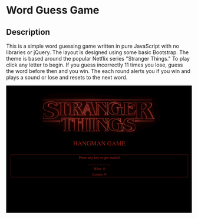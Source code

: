 # Word Guess Game

## Description

This is a simple word guessing game written in pure JavaScript with no libraries or jQuery. The layout is designed using some basic Bootstrap. The theme is based around the popular Netflix series "Stranger Things." To play click any letter to begin. If you guess incorrectly 11 times you lose, guess the word before then and you win. The each round alerts you if you win and plays a sound or lose and resets to the next word. 

![word-guess-game](assets/images/hangman.png)